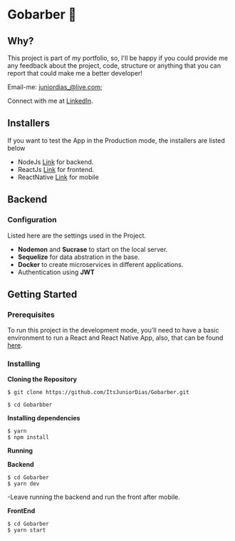 # Gobarber :barber:

## Why?
This project is part of my portfolio, so, I'll be happy if you could provide me any feedback about the project, code, structure or anything that you can report that could make me a better developer!

Email-me: juniordias_@live.com;

Connect with me at [LinkedIn](https://www.linkedin.com/in/alexandre-junior-236894190/).

## Installers
If you want to test the App in the Production mode, the installers are listed below
- NodeJs [Link](https://nodejs.org/en/download/) for backend.
- ReactJs [Link](https://reactjs.org/docs/getting-started.html) for frontend.
- ReactNative [Link](https://facebook.github.io/react-native/docs/getting-started) for mobile

## Backend
### Configuration

Listed here are the settings used in the Project.
- **Nodemon** and **Sucrase** to start on the local server.
- **Sequelize** for data abstration in the base.
- **Docker** to create microservices in different applications. 
- Authentication using **JWT**


## Getting Started

### Prerequisites

To run this project in the development mode, you'll need to have a basic environment to run a React and React Native App, also,  that can be found [here](https://facebook.github.io/react-native/docs/getting-started).

### Installing

**Cloning the Repository**

```
$ git clone https://github.com/ItsJuniorDias/Gobarber.git

$ cd Gobarbber
```

**Installing dependencies**

```
$ yarn 
$ npm install
```
**Running**

**Backend**

```
$ cd Gobarber
$ yarn dev
```
-Leave running the backend and run the front after mobile.

**FrontEnd**

```
$ cd Gobarber
$ yarn start
```
